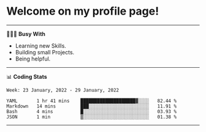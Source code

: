 # Welcome on my profile page!
<!-- print(("dralla"[::-1]+"s").capitalize()) -->

---
👨🏻‍💻 **Busy With**
* Learning new Skills.
* Building small Projects.
* Being helpful.

---
📊 **Coding Stats**
<!--START_SECTION:waka-->
```text
Week: 23 January, 2022 - 29 January, 2022

YAML       1 hr 41 mins    ████████████████████▓░░░░   82.44 % 
Markdown   14 mins         ███░░░░░░░░░░░░░░░░░░░░░░   11.91 % 
Bash       4 mins          █░░░░░░░░░░░░░░░░░░░░░░░░   03.93 % 
JSON       1 min           ▒░░░░░░░░░░░░░░░░░░░░░░░░   01.38 % 
```
<!--END_SECTION:waka-->
---
